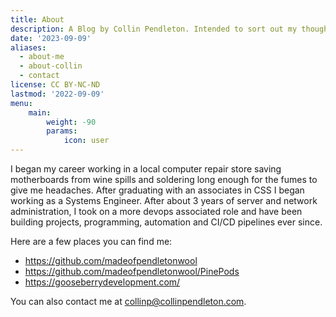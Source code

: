 ```yaml
---
title: About
description: A Blog by Collin Pendleton. Intended to sort out my thoughts, and hopefully provide someone else a perspective on automation and programming they haven't previously considered.
date: '2023-09-09'
aliases:
  - about-me
  - about-collin
  - contact
license: CC BY-NC-ND
lastmod: '2022-09-09'
menu:
    main: 
        weight: -90
        params:
            icon: user
---
```


I began my career working in a local computer repair store saving motherboards from wine spills and soldering long enough for the fumes to give me headaches. After graduating with an associates in CSS I began working as a Systems Engineer. After about 3 years of server and network administration, I took on a more devops associated role and have been building projects, programming, automation and CI/CD pipelines ever since.

Here are a few places you can find me:

* https://github.com/madeofpendletonwool
* https://github.com/madeofpendletonwool/PinePods
* https://gooseberrydevelopment.com/

You can also contact me at collinp@collinpendleton.com.
